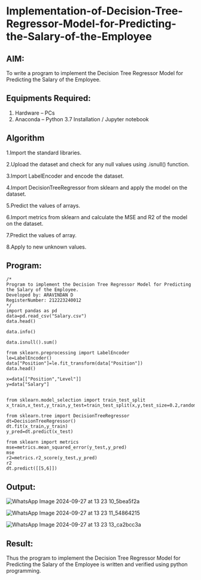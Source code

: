 # Implementation-of-Decision-Tree-Regressor-Model-for-Predicting-the-Salary-of-the-Employee

## AIM:
To write a program to implement the Decision Tree Regressor Model for Predicting the Salary of the Employee.

## Equipments Required:
1. Hardware – PCs
2. Anaconda – Python 3.7 Installation / Jupyter notebook

## Algorithm
1.Import the standard libraries.

2.Upload the dataset and check for any null values using .isnull() function.

3.Import LabelEncoder and encode the dataset.

4.Import DecisionTreeRegressor from sklearn and apply the model on the dataset.

5.Predict the values of arrays.

6.Import metrics from sklearn and calculate the MSE and R2 of the model on the dataset.

7.Predict the values of array.

8.Apply to new unknown values.

## Program:
```
/*
Program to implement the Decision Tree Regressor Model for Predicting the Salary of the Employee.
Developed by: ARAVINDAN D
RegisterNumber: 212223240012 
*/
import pandas as pd
data=pd.read_csv("Salary.csv")
data.head()

data.info()

data.isnull().sum()

from sklearn.preprocessing import LabelEncoder
le=LabelEncoder()
data["Position"]=le.fit_transform(data["Position"])
data.head()

x=data[["Position","Level"]]
y=data["Salary"]


from sklearn.model_selection import train_test_split
x_train,x_test,y_train,y_test=train_test_split(x,y,test_size=0.2,random_state=2)

from sklearn.tree import DecisionTreeRegressor
dt=DecisionTreeRegressor()
dt.fit(x_train,y_train)
y_pred=dt.predict(x_test)

from sklearn import metrics
mse=metrics.mean_squared_error(y_test,y_pred)
mse
r2=metrics.r2_score(y_test,y_pred)
r2
dt.predict([[5,6]])
```

## Output:

![WhatsApp Image 2024-09-27 at 13 23 10_5bea5f2a](https://github.com/user-attachments/assets/7d63c0ef-81cb-4777-920c-6dcecc4520a9)

![WhatsApp Image 2024-09-27 at 13 23 11_54864215](https://github.com/user-attachments/assets/0485d80d-03cc-4171-a348-f76245c5e003)

![WhatsApp Image 2024-09-27 at 13 23 13_ca2bcc3a](https://github.com/user-attachments/assets/3376dd73-d0a8-4f6b-b36b-96c0691a2572)



## Result:
Thus the program to implement the Decision Tree Regressor Model for Predicting the Salary of the Employee is written and verified using python programming.
